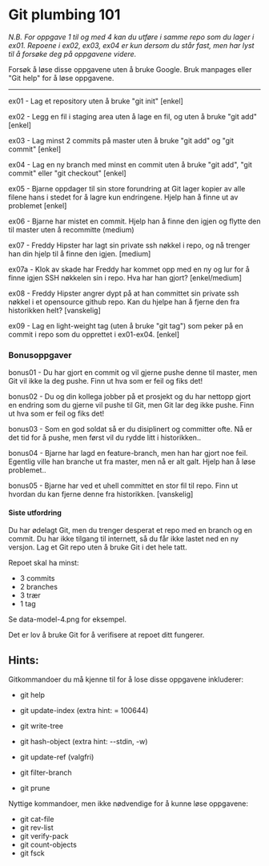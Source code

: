 # Git plumbing 101

*N.B. For oppgave 1 til og med 4 kan du utføre i samme repo som du lager i ex01.
Repoene i ex02, ex03, ex04 er kun dersom du står fast, men har lyst til å forsøke deg på oppgavene videre.*

Forsøk å løse disse oppgavene uten å bruke Google. Bruk manpages eller "Git help" for å løse oppgavene.
___

ex01 - Lag et repository uten å bruke "git init" [enkel]

ex02 - Legg en fil i staging area uten å lage en fil, og uten å bruke "git add" [enkel]

ex03 - Lag minst 2 commits på master uten å bruke "git add" og "git commit" [enkel]

ex04 - Lag en ny branch med minst en commit uten å bruke "git add", "git commit" eller "git checkout" [enkel]

ex05 - Bjarne oppdager til sin store forundring at Git lager kopier av alle filene hans i stedet for å lagre kun endringene. Hjelp han å finne ut av problemet [enkel]

ex06 - Bjarne har mistet en commit. Hjelp han å finne den igjen og flytte den til master uten å recommitte (medium)

ex07 - Freddy Hipster har lagt sin private ssh nøkkel i repo, og nå trenger han din hjelp til å finne den igjen. [medium]

ex07a - Klok av skade har Freddy har kommet opp med en ny og lur for å finne igjen SSH nøkkelen sin i repo. Hva har han gjort? [enkel/medium]

ex08 - Freddy Hipster angrer dypt på at han committet sin private ssh nøkkel i et opensource github repo. Kan du hjelpe han å fjerne den fra historikken helt? [vanskelig]

ex09 - Lag en light-weight tag (uten å bruke "git tag") som peker på en commit i repo som du opprettet i ex01-ex04. [enkel]

### Bonusoppgaver 

bonus01 - Du har gjort en commit og vil gjerne pushe denne til master, men Git vil ikke la deg pushe. Finn ut hva som er feil og fiks det!

bonus02 - Du og din kollega jobber på et prosjekt og du har nettopp gjort en endring som du gjerne vil pushe til Git, men Git lar deg ikke pushe. Finn ut hva som er feil og fiks det!

bonus03 - Som en god soldat så er du disiplinert og committer ofte. Nå er det tid for å pushe, men først vil du rydde litt i historikken..

bonus04 - Bjarne har lagd en feature-branch, men han har gjort noe feil. Egentlig ville han branche ut fra master, men nå er alt galt. Hjelp han å løse problemet.. <!--  -->

bonus05 - Bjarne har ved et uhell committet en stor fil til repo. Finn ut hvordan du kan fjerne denne fra historikken. [vanskelig]

#### Siste utfordring

Du har ødelagt Git, men du trenger desperat et repo med en branch og en commit. Du har ikke tilgang til internett, så du får ikke lastet ned en
ny versjon. Lag et Git repo uten å bruke Git i det hele tatt.

Repoet skal ha minst: 

* 3 commits
* 2 branches
* 3 trær
* 1 tag

Se data-model-4.png for eksempel.

Det er lov å bruke Git for å verifisere at repoet ditt fungerer.

## Hints:

Gitkommandoer du må kjenne til for å lose disse oppgavene inkluderer:

* git help <command>
* git update-index (extra hint: <mode> = 100644)
* git write-tree
* git hash-object (extra hint: --stdin, -w)
* git update-ref (valgfri)

* git filter-branch
* git prune

Nyttige kommandoer, men ikke nødvendige for å kunne løse oppgavene:

* git cat-file
* git rev-list
* git verify-pack
* git count-objects
* git fsck
